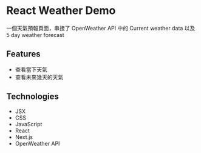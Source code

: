 # React Weather Demo

一個天氣預報頁面，串接了 OpenWeather API 中的 Current weather data 以及 5 day weather forecast

## Features

- 查看當下天氣
- 查看未來幾天的天氣

## Technologies

- JSX
- CSS
- JavaScript
- React
- Next.js
- OpenWeather API
